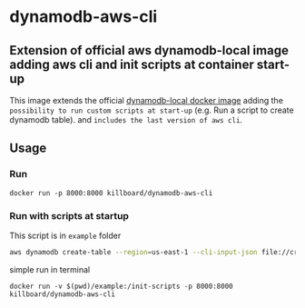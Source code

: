 # dynamodb-aws-cli

## Extension of official aws dynamodb-local image adding **aws cli** and **init scripts at container start-up**


This image extends the official [dynamodb-local docker image](https://hub.docker.com/r/amazon/dynamodb-local/) adding the `possibility to run custom scripts at start-up` (e.g. Run a script to create dynamodb table). and 
`includes the last version of aws cli`.

## Usage

### Run
```
docker run -p 8000:8000 killboard/dynamodb-aws-cli
```

### Run with scripts at startup
This script is in `example` folder
```bash
aws dynamodb create-table --region=us-east-1 --cli-input-json file://create-table-platform-transactions.json --endpoint-url http://localhost:8000
```

simple run in terminal
```
docker run -v $(pwd)/example:/init-scripts -p 8000:8000 killboard/dynamodb-aws-cli
```